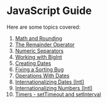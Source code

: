# JavaScript Guide

Here are some topics covered:

1. [Math and Rounding](./01.Math%20and%20Rounding.md)
2. [The Remainder Operator](./02.The%20Remainder%20Operator.md)
3. [Numeric Separators](./03.Numeric%20Separators.md)
4. [Working with BigInt](./04.Working%20with%20BigInt.md)
5. [Creating Dates](./05.Creating%20Dates.md)
6. [Fixing a Sorting Bug](./06.Fixing%20a%20Sorting%20Bug.md)
7. [Operations With Dates](./07.Operations%20With%20Dates.md)
8. [Internationalizing Dates (Intl)](<./08.Internationalizing%20Dates%20(Intl).md>)
9. [Internationalizing Numbers (Intl)](<./09.Internationalizing%20Numbers%20(Intl).md>)
10. [Timers - setTimeout and setInterval](./10.Timers...%20setTimeout%20and%20setInterval.md)
